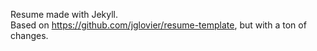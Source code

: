 Resume made with Jekyll.  
Based on https://github.com/jglovier/resume-template, but with a ton of changes.